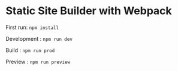 # Static Site Builder with Webpack

First run: `npm install`

Development : `npm run dev`

Build : `npm run prod`

Preview : `npm run preview`